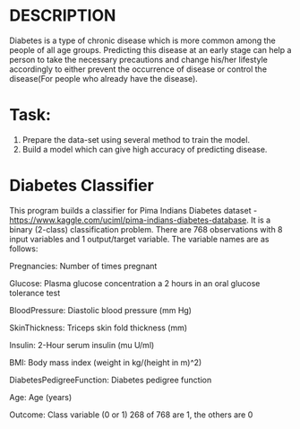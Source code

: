 # DESCRIPTION
Diabetes is a type of chronic disease which is more common among the
people of all age groups. Predicting this disease at an early stage can help
a person to take the necessary precautions and change his/her lifestyle
accordingly to either prevent the occurrence of disease or control the
disease(For people who already have the disease).

# Task:
1. Prepare the data-set using several method to train the model.
2. Build a model which can give high accuracy of predicting disease.

# Diabetes Classifier
This program builds a classifier for Pima Indians Diabetes dataset - https://www.kaggle.com/uciml/pima-indians-diabetes-database. It is a binary (2-class) classification problem. There are 768 observations with 8 input variables and 1 output/target variable. The variable names are as follows:

Pregnancies: Number of times pregnant

Glucose: Plasma glucose concentration a 2 hours in an oral glucose tolerance test

BloodPressure: Diastolic blood pressure (mm Hg)

SkinThickness: Triceps skin fold thickness (mm)

Insulin: 2-Hour serum insulin (mu U/ml)

BMI: Body mass index (weight in kg/(height in m)^2)

DiabetesPedigreeFunction: Diabetes pedigree function

Age: Age (years)

Outcome: Class variable (0 or 1) 268 of 768 are 1, the others are 0
